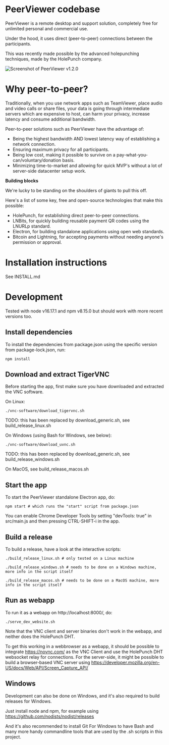 # PeerViewer codebase

PeerViewer is a remote desktop and support solution, completely free for unlimited personal and commercial use.

Under the hood, it uses direct (peer-to-peer) connections between the participants.

This was recently made possible by the advanced holepunching techniques, made by the HolePunch company.

![Screenshot of PeerViewer v1.2.0](https://peerviewer.org/images/v1.2.0_connect_1350x677.png)

# Why peer-to-peer?

Traditionally, when you use network apps such as TeamViewer, place audio and video calls or share files, your data is going through intermediate servers which are expensive to host, can harm your privacy, increase latency and consume additional bandwidth.

Peer-to-peer solutions such as PeerViewer have the advantage of:

- Being the highest bandwidth AND lowest latency way of establishing a network connection.
- Ensuring maximum privacy for all participants.
- Being low cost, making it possible to survive on a pay-what-you-can/voluntary/donation basis.
- Minimizing time-to-market and allowing for quick MVP's without a lot of server-side datacenter setup work.

**Building blocks**

We're lucky to be standing on the shoulders of giants to pull this off.

Here's a list of some key, free and open-source technologies that make this possible:

- HolePunch, for establishing direct peer-to-peer connections.
- LNBits, for quickly building reusable payment QR codes using the LNURLp standard.
- Electron, for building standalone applications using open web standards.
- Bitcoin and Lightning, for accepting payments without needing anyone's permission or approval.

# Installation instructions

See INSTALL.md

# Development

Tested with node v16.17.1 and npm v8.15.0 but should work with more recent versions too.

## Install dependencies

To install the dependencies from package.json using the specific version from package-lock.json, run:

`npm install`

## Download and extract TigerVNC

Before starting the app, first make sure you have downloaded and extracted the VNC software.

On Linux:

`./vnc-software/download_tigervnc.sh`

TODO: this has been replaced by download_generic.sh, see build_release_linux.sh

On Windows (using Bash for Windows, see below):

`./vnc-software/download_uvnc.sh`

TODO: this has been replaced by download_generic.sh, see build_release_windows.sh

On MacOS, see build_release_macos.sh

## Start the app

To start the PeerViewer standalone Electron app, do:

`npm start # which runs the "start" script from package.json`

You can enable Chrome Developer Tools by setting "devTools: true" in src/main.js and then pressing CTRL-SHIFT-i in the app.

## Build a release

To build a release, have a look at the interactive scripts:

`./build_release_linux.sh # only tested on a Linux machine`

`./build_release_windows.sh # needs to be done on a Windows machine, more info in the script itself`

`./build_release_macos.sh # needs to be done on a MacOS machine, more info in the script itself`

## Run as webapp

To run it as a webapp on http://localhost:8000/, do:
 
`./serve_dev_website.sh`

Note that the VNC client and server binaries don't work in the webapp, and neither does the HolePunch DHT.

To get this working in a webbrowser as a webapp, it should be possible to integrate https://novnc.com/ as the VNC Client and use the HolePunch DHT websocket relay for connections.
For the server-side, it might be possible to build a browser-based VNC server using https://developer.mozilla.org/en-US/docs/Web/API/Screen_Capture_API/

## Windows

Development can also be done on Windows, and it's also required to build releases for Windows.

Just install node and npm, for example using https://github.com/nodists/nodist/releases

And it's also recommended to install Git For Windows to have Bash and many more handy commandline tools that are used by the .sh scripts in this project.

